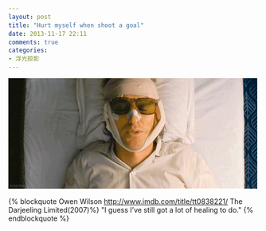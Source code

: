 ```yaml
---
layout: post
title: "Hurt myself when shoot a goal"
date: 2013-11-17 22:11
comments: true
categories: 
- 浮光掠影
---
```


![Should do more healing](/downloads/images/healing_to_do.gif "Don't touch me...")

{% blockquote Owen Wilson  http://www.imdb.com/title/tt0838221/ The Darjeeling Limited(2007)%}
"I guess I’ve still got a lot of healing to do."
{% endblockquote %}
